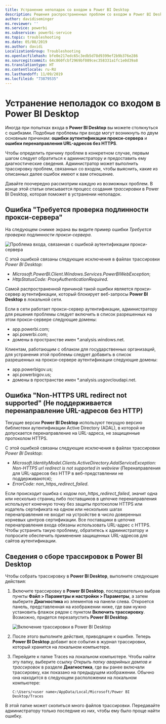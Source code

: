 ```yaml
---
title: Устранение неполадок со входом в Power BI Desktop
description: Решения распространенных проблем со входом в Power BI Desktop
author: davidiseminger
ms.reviewer: ''
ms.service: powerbi
ms.subservice: powerbi-service
ms.topic: troubleshooting
ms.date: 05/08/2019
ms.author: davidi
LocalizationGroup: Troubleshooting
ms.openlocfilehash: bfe0e217edc65c3edb5d78d9399ef2b9b376e286
ms.sourcegitcommit: 64c860fcbf2969bf089cec358331a1fc1e0d39a8
ms.translationtype: HT
ms.contentlocale: ru-RU
ms.lasthandoff: 11/09/2019
ms.locfileid: "73879535"
---
```

# <a name="troubleshooting-sign-in-for-power-bi-desktop"></a>Устранение неполадок со входом в Power BI Desktop
Иногда при попытках входа в **Power BI Desktop** вы можете столкнуться с ошибками. Подобные проблемы при входе могут возникнуть по двум основным причинам: **ошибки аутентификации прокси-сервера** и **ошибки перенаправления URL-адресов без HTTPS**. 

Чтобы определить причину проблем в конкретном случае, первым шагом следует обратиться к администратору и предоставить ему диагностические сведения. Администратор может выполнить трассировку проблем, связанных со входом, чтобы выяснить, какие из описанных далее ошибок имеют к вам отношение. 

Давайте поочередно рассмотрим каждую из возможных проблем. В конце этой статьи описывается процесс создания *трассировки* в Power BI Desktop, которая поможет в устранении неполадок.


## <a name="proxy-authentication-required-error"></a>Ошибка "Требуется проверка подлинности прокси-сервера"

На следующем снимке экрана вы видите пример ошибки *Требуется проверка подлинности прокси-сервера*.

![Проблема входа, связанная с ошибкой аутентификации прокси-сервера](media/desktop-troubleshooting-sign-in/desktop-tshoot-sign-in_01.png)

С этой ошибкой связаны следующие исключения в файлах трассировки *Power BI Desktop*:

* *Microsoft.PowerBI.Client.Windows.Services.PowerBIWebException*;
* *HttpStatusCode: ProxyAuthenticationRequired*.

Самой распространенной причиной такой ошибки является прокси-сервер аутентификации, который блокирует веб-запросы **Power BI Desktop** в локальной сети. 

Если в сети работает прокси-сервер аутентификации, администратору для решения проблемы следует включить в список разрешенных на этом прокси-сервере следующие домены:

* app.powerbi.com;
* api.powerbi.com;
* домены в пространстве имен *.analysis.windows.net.

Клиентам, работающим с облаком для государственных организаций, для устранения этой проблемы следует добавить в список разрешенных на прокси-сервере аутентификации следующие домены:

* app.powerbigov.us;
* api.powerbigov.us;
* домены в пространстве имен *.analysis.usgovcloudapi.net.

## <a name="non-https-url-redirect-not-supported-error"></a>Ошибка "Non-HTTPS URL redirect not supported" (Не поддерживается перенаправление URL-адресов без HTTP)

Текущие версии **Power BI Desktop** используют текущую версию библиотеки аутентификации Active Directory (ADAL), в которой не допускается перенаправление на URL-адреса, не защищенные протоколом HTTPS. 

С этой ошибкой связаны следующие исключения в файлах трассировки *Power BI Desktop*:

* *Microsoft.IdentityModel.Clients.ActiveDirectory.AdalServiceException: Non-HTTPS url redirect is not supported in webview* (Перенаправления для URL-адресов без HTTP в веб-представлении не поддерживаются);
* *ErrorCode: non_https_redirect_failed*.

Если происходит ошибка с кодом *non_https_redirect_failed*, значит одна или несколько страниц либо поставщиков в цепочке перенаправления используют конечную точку без защиты протоколом HTTPS или издатель сертификата на одном или нескольких шагах перенаправления не входит на устройстве в число доверенных корневых центров сертификации. Все поставщики в цепочке перенаправления входа обязаны использовать URL-адрес с HTTPS. Чтобы устранить такую проблему, обратитесь к администратору и попросите обеспечить применение защищенных URL-адресов для сайтов аутентификации. 

## <a name="how-to-collect-a-trace-in-power-bi-desktop"></a>Сведения о сборе трассировок в Power BI Desktop

Чтобы собрать трассировку в **Power BI Desktop**, выполните следующие действия:

1. Включите трассировку в **Power BI Desktop**, последовательно выбрав пункты **Файл > Параметры и настройки > Параметры**, а затем выберите **Диагностика** из элементов на панели слева. Откроется панель, представленная на изображении ниже, где вам нужно установить флажок рядом с пунктом **Включить трассировку**. Возможно, придется перезапустить **Power BI Desktop**.
   
   ![Включение трассировки в Power BI Desktop](media/desktop-troubleshooting-sign-in/desktop-tshoot-sign-in_02.png)

2. После этого выполните действия, приводящие к ошибке. Теперь **Power BI Desktop** добавит все события в журнал трассировки, который хранится на локальном компьютере.

3. Перейдите к папке Traces на локальном компьютере. Чтобы найти эту папку, выберите ссылку *Открыть папку аварийных дампов и трассировок* в разделе **Диагностика**, где вы ранее включали трассировку, как показано на предыдущем изображении. Обычно она находится в следующем расположении на локальном компьютере:

    `C:\Users/<user name>/AppData/Local/Microsoft/Power BI Desktop/Traces`

В этой папке может скопиться много файлов трассировки. Передавайте администратору только последние из них, чтобы ему было проще найти ошибку. 

